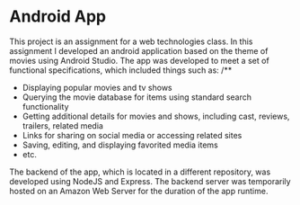 # Android App
This project is an assignment for a web technologies class. In this assignment I developed an android application based on the theme of movies using Android Studio. The app was developed to meet a set of functional specifications, which included things such as:
/**
  * Displaying popular movies and tv shows
  * Querying the movie database for items using standard search functionality
  * Getting additional details for movies and shows, including cast, reviews, trailers, related media
  * Links for sharing on social media or accessing related sites
  * Saving, editing, and displaying favorited media items
  * etc.

The backend of the app, which is located in a different repository, was developed using NodeJS and Express. The backend server was temporarily hosted on an Amazon Web Server for the duration of the app runtime.
